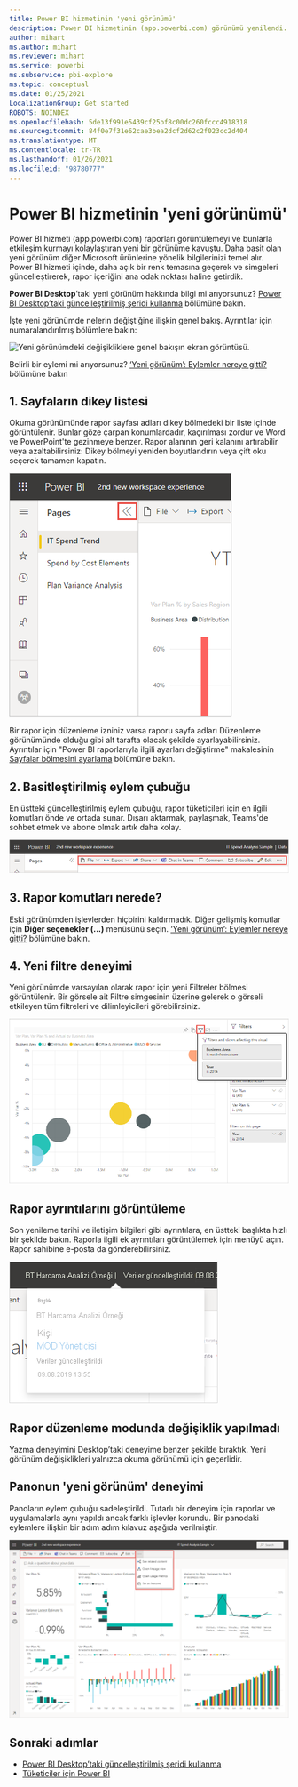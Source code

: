 ```yaml
---
title: Power BI hizmetinin 'yeni görünümü'
description: Power BI hizmetinin (app.powerbi.com) görünümü yenilendi. Bu makalede, yeni görünüm kullanılarak raporlarda nasıl gezinebileceğiniz açıklanır.
author: mihart
ms.author: mihart
ms.reviewer: mihart
ms.service: powerbi
ms.subservice: pbi-explore
ms.topic: conceptual
ms.date: 01/25/2021
LocalizationGroup: Get started
ROBOTS: NOINDEX
ms.openlocfilehash: 5de13f991e5439cf25bf8c00dc260fccc4918318
ms.sourcegitcommit: 84f0e7f31e62cae3bea2dcf2d62c2f023cc2d404
ms.translationtype: MT
ms.contentlocale: tr-TR
ms.lasthandoff: 01/26/2021
ms.locfileid: "98780777"
---
```

# <a name="the-new-look-of-the-power-bi-service"></a>Power BI hizmetinin 'yeni görünümü'

Power BI hizmeti (app.powerbi.com) raporları görüntülemeyi ve bunlarla etkileşim kurmayı kolaylaştıran yeni bir görünüme kavuştu. Daha basit olan yeni görünüm diğer Microsoft ürünlerine yönelik bilgilerinizi temel alır. Power BI hizmeti içinde, daha açık bir renk temasına geçerek ve simgeleri güncelleştirerek, rapor içeriğini ana odak noktası haline getirdik. 

**Power BI Desktop**’taki yeni görünüm hakkında bilgi mi arıyorsunuz? [Power BI Desktop’taki güncelleştirilmiş şeridi kullanma](../create-reports/desktop-ribbon.md) bölümüne bakın.

İşte yeni görünümde nelerin değiştiğine ilişkin genel bakış. Ayrıntılar için numaralandırılmış bölümlere bakın:

![Yeni görünümdeki değişikliklere genel bakışın ekran görüntüsü.](media/service-new-look/power-bi-new-look-changes-callouts.png)

Belirli bir eylemi mi arıyorsunuz? [‘Yeni görünüm’: Eylemler nereye gitti?](service-new-look-where-actions.md) bölümüne bakın

## <a name="1-vertical-list-of-pages"></a>1. Sayfaların dikey listesi 
Okuma görünümünde rapor sayfası adları dikey bölmedeki bir liste içinde görüntülenir. Bunlar göze çarpan konumlardadır, kaçırılması zordur ve Word ve PowerPoint'te gezinmeye benzer. Rapor alanının geri kalanını artırabilir veya azaltabilirsiniz: Dikey bölmeyi yeniden boyutlandırın veya çift oku seçerek tamamen kapatın.

![Yan taraftaki rapor sayfası adlarının ekran görüntüsü.](media/service-new-look/power-bi-new-look-report-pages.png)

Bir rapor için düzenleme izniniz varsa raporu sayfa adları Düzenleme görünümünde olduğu gibi alt tarafta olacak şekilde ayarlayabilirsiniz. Ayrıntılar için "Power BI raporlarıyla ilgili ayarları değiştirme" makalesinin [Sayfalar bölmesini ayarlama](../create-reports/power-bi-report-settings.md#set-the-pages-pane) bölümüne bakın.

## <a name="2-simplified-action-bar"></a>2. Basitleştirilmiş eylem çubuğu 

En üstteki güncelleştirilmiş eylem çubuğu, rapor tüketicileri için en ilgili komutları önde ve ortada sunar. Dışarı aktarmak, paylaşmak, Teams'de sohbet etmek ve abone olmak artık daha kolay. 

![Yeni eylem çubuğunun ekran görüntüsü.](media/service-new-look/power-bi-new-look-action-bar.png)

## <a name="3-where-are-the-report-commands"></a>3. Rapor komutları nerede?

Eski görünümden işlevlerden hiçbirini kaldırmadık. Diğer gelişmiş komutlar için **Diğer seçenekler (...)** menüsünü seçin. [‘Yeni görünüm’: Eylemler nereye gitti?](service-new-look-where-actions.md) bölümüne bakın.

## <a name="4-new-filter-experience"></a>4. Yeni filtre deneyimi

Yeni görünümde varsayılan olarak rapor için yeni Filtreler bölmesi görüntülenir. Bir görsele ait Filtre simgesinin üzerine gelerek o görseli etkileyen tüm filtreleri ve dilimleyicileri görebilirsiniz.

![Görseli etkileyen tüm filtrelerin ve dilimleyicilerin ekran görüntüsü.](media/service-new-look/power-bi-new-look-filters.png)

## <a name="view-report-details"></a>Rapor ayrıntılarını görüntüleme 

Son yenileme tarihi ve iletişim bilgileri gibi ayrıntılara, en üstteki başlıkta hızlı bir şekilde bakın.  Raporla ilgili ek ayrıntıları görüntülemek için menüyü açın. Rapor sahibine e-posta da gönderebilirsiniz.

![Rapor ayarlarını görüntüleme adımının ekran görüntüsü.](media/service-new-look/power-bi-new-look-metadata.png)

## <a name="no-changes-to-report-edit-mode"></a>Rapor düzenleme modunda değişiklik yapılmadı 

Yazma deneyimini Desktop’taki deneyime benzer şekilde bıraktık. Yeni görünüm değişiklikleri yalnızca okuma görünümü için geçerlidir.

## <a name="dashboard-new-look-experience"></a>Panonun 'yeni görünüm' deneyimi 

Panoların eylem çubuğu sadeleştirildi. Tutarlı bir deneyim için raporlar ve uygulamalarla aynı yapıldı ancak farklı işlevler korundu. Bir panodaki eylemlere ilişkin bir adım adım kılavuz aşağıda verilmiştir.
 
![Yeni görünümde pano eylem çubuğunun ekran görüntüsü.](media/service-new-look/power-bi-dashboard-action-bar-new.png)

## <a name="next-steps"></a>Sonraki adımlar

- [Power BI Desktop’taki güncelleştirilmiş şeridi kullanma](../create-reports/desktop-ribbon.md)
- [Tüketiciler için Power BI](end-user-consumer.md)
